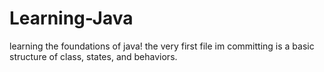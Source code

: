# Learning-Java
learning the foundations of java!
the very first file im committing is a basic structure of class, states, and behaviors.
